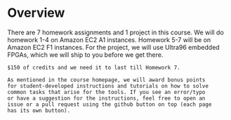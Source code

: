# Overview
There are 7 homework assignments and 1 project in this course.
We will do homework 1-4 on Amazon EC2 A1 instances. Homework
5-7 will be on Amazon EC2 F1 instances. For the project, we will 
use Ultra96 embedded FPGAs, which we will ship to you before we
get there.

```{warning} Make sure to stop your Amazon instances! We only have
$150 of credits and we need it to last till Homework 7.
```

```{tip}
As mentioned in the course homepage, we will award bonus points
for student-developed instructions and tutorials on how to solve
common tasks that arise for the tools. If you see an error/typo
or have a suggestion for the instructions, feel free to open an
issue or a pull request using the github button on top (each page
has its own button).
```
